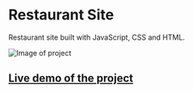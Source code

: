 # Restaurant Site
Restaurant site built with JavaScript, CSS and HTML.

![Image of project](restaurant.gif)

## [Live demo of the project](https://stefank-29.github.io/Restaurant-Site/)